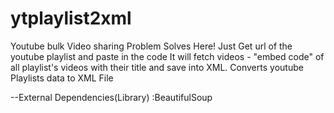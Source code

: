 # ytplaylist2xml
Youtube bulk Video sharing Problem Solves Here!
Just Get url of the youtube playlist and paste in the code
It will fetch  videos - "embed code" of all playlist's videos with their title and save into XML.
Converts youtube Playlists data to XML File

--External Dependencies(Library) :BeautifulSoup
